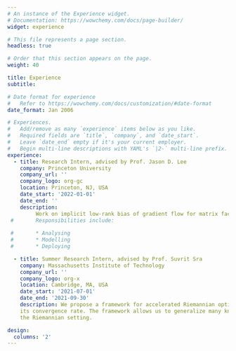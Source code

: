 ```yaml
---
# An instance of the Experience widget.
# Documentation: https://wowchemy.com/docs/page-builder/
widget: experience

# This file represents a page section.
headless: true

# Order that this section appears on the page.
weight: 40

title: Experience
subtitle:

# Date format for experience
#   Refer to https://wowchemy.com/docs/customization/#date-format
date_format: Jan 2006

# Experiences.
#   Add/remove as many `experience` items below as you like.
#   Required fields are `title`, `company`, and `date_start`.
#   Leave `date_end` empty if it's your current employer.
#   Begin multi-line descriptions with YAML's `|2-` multi-line prefix.
experience:
  - title: Research Intern, advised by Prof. Jason D. Lee
    company: Princeton University
    company_url: ''
    company_logo: org-gc
    location: Princeton, NJ, USA
    date_start: '2022-01-01'
    date_end: ''
    description:
         Work on implicit low-rank bias of gradient flow for matrix factorization problems. 
 #       Responsibilities include:
        
 #       * Analysing
 #       * Modelling
 #       * Deploying

  - title: Summer Research Intern, advised by Prof. Suvrit Sra
    company: Massachusetts Institute of Technology
    company_url: ''
    company_logo: org-x
    location: Cambridge, MA, USA
    date_start: '2021-07-01'
    date_end: '2021-09-30'
    description: We propose a framework for accelerated Riemannian optimization algorithms and analyze 
    its convergence rate. The framework allows us to generalize many known accelerated algorithms to 
    the Riemannian setting.

design:
  columns: '2'
---
```

